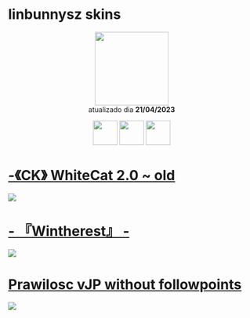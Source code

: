 # linbunnysz skins

<p align="center">
   <a href="https://osu.ppy.sh/users/14918386">
    <img src="https://a.ppy.sh/14918386"
         width="150"
         height="150">
   </a>
<br>
  atualizado dia
  <b> 21/04/2023 </b>
</p>
   <p align="center">
   <a href="https://twitter.com/linbunnysz">
  <img src="https://i.imgur.com/PUQ5uWf.png" 
       width="50" 
       height="50"></a>
     <a href="https://www.twitch.tv/linbunnysz">
  <img src="https://i.imgur.com/HM030lk.png" 
       width="50" 
       height="50"></a>
     <a href="https://www.youtube.com/linbunnysz">
  <img src="https://i.imgur.com/YWbDUUy.png"  
       width="50" 
       height="50"></a>
<br>
   </p>

# [-《CK》 WhiteCat 2.0 ~ old](https://github.com/Yumiih/Skins/raw/main/linbunnysz/-%20%20%20%20%20%20%20%20%20%E3%80%8ACK%E3%80%8B%20WhiteCat%202.0%20_%20old.osk)
[![](https://cdn.discordapp.com/attachments/692651533225033759/1098833817608929370/screenshot018.jpg)](https://github.com/Yumiih/Skins/raw/main/linbunnysz/-%20%20%20%20%20%20%20%20%20%E3%80%8ACK%E3%80%8B%20WhiteCat%202.0%20_%20old.osk)

# [- 『Wintherest』 -](https://drive.google.com/file/d/1a5aANzpjSwJ9FWc06mUPnJxptbVQhxBw/view?usp=share_link)
[![](https://cdn.discordapp.com/attachments/692651533225033759/1098833936181887006/screenshot022.jpg)](https://drive.google.com/file/d/1a5aANzpjSwJ9FWc06mUPnJxptbVQhxBw/view?usp=share_link)

# [Prawilosc vJP without followpoints](https://github.com/Yumiih/Skins/raw/main/linbunnysz/Prawilosc%20vJP%20without%20followpoints.osk)
[![](https://cdn.discordapp.com/attachments/692651533225033759/1098833991714480218/screenshot031.jpg)](https://github.com/Yumiih/Skins/raw/main/linbunnysz/Prawilosc%20vJP%20without%20followpoints.osk)
